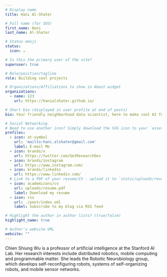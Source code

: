 ```yaml
---
# Display name
title: Hani Al-Shater

# Full name (for SEO)
first_name: Hani
last_name: Al-Shater

# Status emoji
status:
  icon: ☕️

# Is this the primary user of the site?
superuser: true

# Role/position/tagline
role: Building cool projects 

# Organizations/Affiliations to show in About widget
organizations:
  - name: 123
    url: https://hanialshater.github.io/

# Short bio (displayed in user profile at end of posts)
bio: Your friendly neighborhood data scientist, here to make cool AI for greater good.

# Social Networking
# Need to use another icon? Simply download the SVG icon to your `assets/media/icons/` folder.
profiles:
  - icon: at-symbol
    url: 'mailto:hani.alshater@gmail.com'
    label: E-mail Me
  - icon: brands/x
    url: https://twitter.com/GetResearchDev
  - icon: brands/instagram
    url: https://www.instagram.com/
  - icon: brands/linkedin
    url: https://www.linkedin.com/
  # Link to a PDF of your resume/CV - upload it to `static/uploads/resume.pdf`
  - icon: academicons/cv
    url: uploads/resume.pdf
    label: Download my resume
  - icon: rss
    url: ./post/index.xml
    label: Subscribe to my blog via RSS feed

# Highlight the author in author lists? (true/false)
highlight_name: true

# Author's website URL
website: ""
---
```


Chien Shiung Wu is a professor of artificial intelligence at the Stanford AI Lab. Her research interests include
distributed robotics, mobile computing and programmable matter. She leads the Robotic Neurobiology group, which develops
self-reconfiguring robots, systems of self-organizing robots, and mobile sensor networks.
